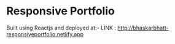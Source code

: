 # Responsive Portfolio
Built using Reactjs and deployed at:-
LINK : http://bhaskarbhatt-responsiveportfolio.netlify.app
